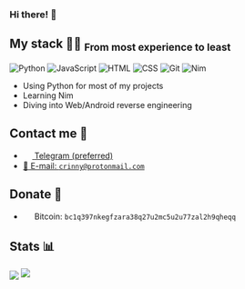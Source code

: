 <h3>Hi there! 👋</h3>

## My stack 👨‍💻	<sub>From most experience to least</sub>

![Python](https://img.shields.io/badge/-Python-%230075a8?logo=python&logoColor=white&style=flat-square) ![JavaScript](https://img.shields.io/badge/-JavaScript-%23e9d54c?logo=javascript&logoColor=white&style=flat-square) ![HTML](https://img.shields.io/badge/-HTML-%23de4b25?logo=html5&logoColor=white&style=flat-square) ![CSS](https://img.shields.io/badge/-CSS-%230174b8?logo=css3&logoColor=white&style=flat-square) ![Git](https://img.shields.io/badge/-Git-%23ea4f32?logo=git&logoColor=white&style=flat-square) ![Nim](https://img.shields.io/badge/-Nim-%23e9c241?logo=nim&logoColor=white&style=flat-square)

* Using Python for most of my projects
* Learning Nim
* Diving into Web/Android reverse engineering

## Contact me 💭
- <a href="https://t.me/falseroses"><img src="https://upload.wikimedia.org/wikipedia/commons/thumb/8/82/Telegram_logo.svg/768px-Telegram_logo.svg.png" width=16 height=16 align="center" /> Telegram (preferred)</a>
- <a href="mailto:sasha.duminskiy@gmail.com">📩 E-mail: `crinny@protonmail.com`</a>

## Donate 💸
- <img src="https://upload.wikimedia.org/wikipedia/commons/thumb/4/46/Bitcoin.svg/600px-Bitcoin.svg.png" width=16 height=16 align="center" /> Bitcoin: `bc1q397nkegfzara38q27u2mc5u2u77zal2h9qheqq`

## Stats 📊
<img src="https://gpvc.arturio.dev/crinny" align="center" />
<img src="https://github-readme-stats.vercel.app/api?username=crinny&show_icons=true&count_private=true&theme=dark">
